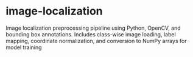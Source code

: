 # image-localization
Image localization preprocessing pipeline using Python, OpenCV, and bounding box annotations. Includes class-wise image loading, label mapping, coordinate normalization, and conversion to NumPy arrays for model training
